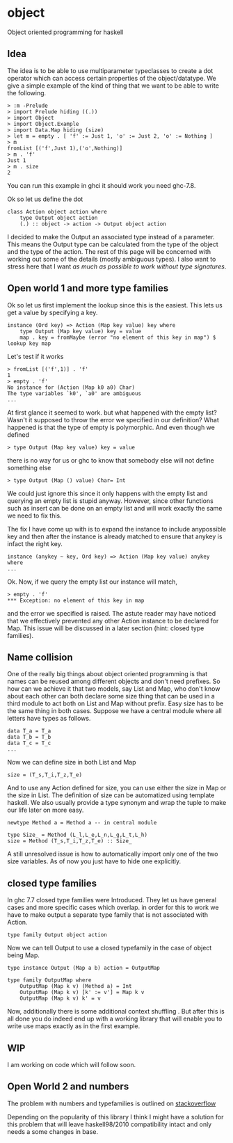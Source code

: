 # object

Object oriented programming for haskell

## Idea

The idea is to be able to use multiparameter typeclasses to create a dot operator which can access certain properties of the object/datatype. We give a simple example of the kind of thing that we want to be able to write the following.

	> :m -Prelude
	> import Prelude hiding ((.))
	> import Object
	> import Object.Example
	> import Data.Map hiding (size)
	> let m = empty . [ 'f' := Just 1, 'o' := Just 2, 'o' := Nothing ]
	> m
	fromList [('f',Just 1),('o',Nothing)]
	> m . 'f'
	Just 1
	> m . size
	2

You can run this example in ghci it should work you need ghc-7.8.

Ok so let us define the dot

	class Action object action where
		type Output object action
		(.) :: object -> action -> Output object action

I decided to make the Output an associated type instead of a parameter. This means the Output type can be calculated from the type of the object and the type of the action. The rest of this page will be concerned with working out some of the details (mostly ambiguous types). I also want to stress here that I want *as much as possible to work without type signatures*.

## Open world 1 and more type families

Ok so let us first implement the lookup since this is the easiest. This lets us get a value by specifying a key.

	instance (Ord key) => Action (Map key value) key where
		type Output (Map key value) key = value
		map . key = fromMaybe (error "no element of this key in map") $ lookup key map

Let's test if it works

	> fromList [('f',1)] . 'f'
	1
	> empty . 'f'
    No instance for (Action (Map k0 a0) Char)
    The type variables `k0', `a0' are ambiguous
    ...

At first glance it seemed to work. but what happened with the empty list? Wasn't it supposed to throw the error we specified in our definition? What happened is that the type of empty is polymorphic. And even though we defined

	> type Output (Map key value) key = value

there is no way for us or ghc to know that somebody else will not define something else

	> type Output (Map () value) Char= Int

We could just ignore this since it only happens with the empty list and querying an empty list is stupid anyway. However, since other functions such as insert can be done on an empty list and will work exactly the same we need to fix this.

The fix I have come up with is to expand the instance to include anypossible key and then after the instance is already matched to ensure that anykey is infact the right key.

	instance (anykey ~ key, Ord key) => Action (Map key value) anykey where
	...

Ok. Now, if we query the empty list our instance will match,

	> empty . 'f'
	*** Exception: no element of this key in map

and the error we specified is raised. The astute reader may have noticed that we effectively prevented any other Action instance to be declared for Map. This issue will be discussed in a later section (hint: closed type families).

## Name collision

One of the really big things about object oriented programming is that names can be reused among different objects and don't need prefixes. So how can we achieve it that two models, say List and Map, who don't know about each other can both declare some size thing that can be used in a third module to act both on List and Map without prefix. Easy size has to be the same thing in both cases. Suppose we have a central module where all letters have types as follows.

	data T_a = T_a
	data T_b = T_b
	data T_c = T_c
	...

Now we can define size in both List and Map

	size = (T_s,T_i,T_z,T_e)

And to use any Action defined for size, you can use either the size in Map or the size in List. The definition of size can be automatized using template haskell. We also usually provide a type synonym and wrap the tuple to make our life later on more easy.

	newtype Method a = Method a -- in central module
	
	type Size_ = Method (L_l,L_e,L_n,L_g,L_t,L_h)
	size = Method (T_s,T_i,T_z,T_e) :: Size_

A still unresolved issue is how to automatically import only one of the two size variables. As of now you just have to hide one explicitly.

## closed type families

In ghc 7.7 closed type families were Introduced. They let us have general cases and more specific cases which overlap. in order for this to work we have to make output a separate type family that is not associated with Action.

	type family Output object action

Now we can tell Output to use a closed typefamily in the case of object being Map.

	type instance Output (Map a b) action = OutputMap
	
	type family OutputMap where	
		OutputMap (Map k v) (Method a) = Int
		OutputMap (Map k v) [k' := v'] = Map k v
		OutputMap (Map k v) k' = v

Now, additionally there is some additional context shuffling . But after this is all done you do indeed end up with a working library that will enable you to write use maps exactly as in the first example. 

## WIP

I am working on code which will follow soon.

## Open World 2 and numbers

The problem with numbers and typefamilies is outlined on
[stackoverflow](http://stackoverflow.com/questions/22389648/overlapping-incoherent-closed-type-families)

Depending on the popularity of this library I think I might have a solution for this problem that will leave haskell98/2010 compatibility intact and only needs a some changes in base.
